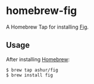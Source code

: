 # homebrew-fig

A Homebrew Tap for installing [Fig](https://github.com/ashur/fig).

## Usage

After installing [Homebrew](https://brew.sh):

~~~
$ brew tap ashur/fig
$ brew install fig
~~~
